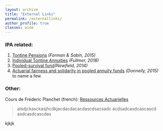 ```yaml
---
layout: archive
title: "External Links"
permalink: /externallinks/
author_profile: true
classes: wide
---
```



### IPA related:

1. [Tontine Pensions](https://scholarship.law.upenn.edu/penn_law_review/vol163/iss3/3/) *(Forman & Sabin, 2015)*
2. [Individual Tontine Annuities](https://ssrn.com/abstract=3217551) *(Fullmer, 2018)*
3. [Pooled-survival fund](https://www.actuaries.asn.au/Library/Events/FSF/2014/NewfieldPostRetirementPaper140505.pdf)*(Newfield, 2014)*
4. [Actuarial fairness and solidarity in pooled annuity funds](https://arxiv.org/abs/1311.5120) *(Donnelly, 2015)* to name a few.


### Other:
Cours de Frederic Planchet (french): [Ressources Actuarielles](http://www.ressources-actuarielles.net/)

> alsdjckasckasjhcdkjacdacdacacdascdsacsadc
acdsadcasdcascascd
asdcasdcascdas

kjkjk
